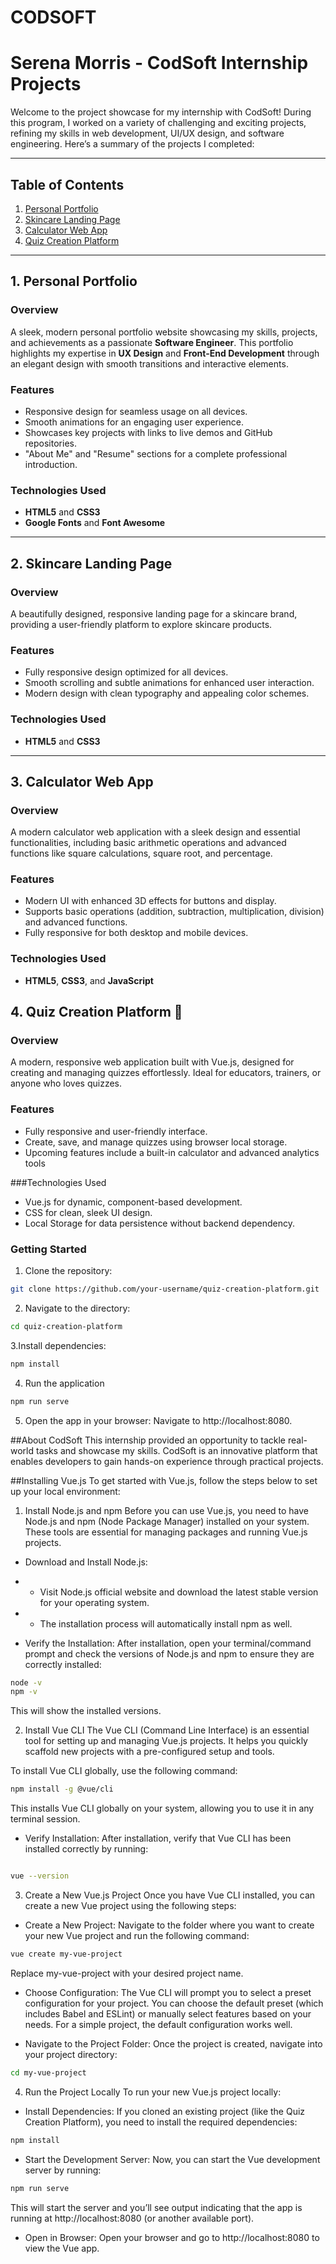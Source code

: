 # CODSOFT
# Serena Morris - CodSoft Internship Projects

Welcome to the project showcase for my internship with CodSoft! During this program, I worked on a variety of challenging and exciting projects, refining my skills in web development, UI/UX design, and software engineering. Here’s a summary of the projects I completed:

---

## Table of Contents

1. [Personal Portfolio](#personal-portfolio)
2. [Skincare Landing Page](#skincare-landing-page)
3. [Calculator Web App](#calculator-web-app)
4. [Quiz Creation Platform](#quiz-creation-platform)

---

## 1. Personal Portfolio

### Overview
A sleek, modern personal portfolio website showcasing my skills, projects, and achievements as a passionate **Software Engineer**. This portfolio highlights my expertise in **UX Design** and **Front-End Development** through an elegant design with smooth transitions and interactive elements.

### Features
- Responsive design for seamless usage on all devices.
- Smooth animations for an engaging user experience.
- Showcases key projects with links to live demos and GitHub repositories.
- "About Me" and "Resume" sections for a complete professional introduction.

### Technologies Used
- **HTML5** and **CSS3**
- **Google Fonts** and **Font Awesome**

---

## 2. Skincare Landing Page

### Overview
A beautifully designed, responsive landing page for a skincare brand, providing a user-friendly platform to explore skincare products.

### Features
- Fully responsive design optimized for all devices.
- Smooth scrolling and subtle animations for enhanced user interaction.
- Modern design with clean typography and appealing color schemes.

### Technologies Used
- **HTML5** and **CSS3**

---

## 3. Calculator Web App

### Overview
A modern calculator web application with a sleek design and essential functionalities, including basic arithmetic operations and advanced functions like square calculations, square root, and percentage.

### Features
- Modern UI with enhanced 3D effects for buttons and display.
- Supports basic operations (addition, subtraction, multiplication, division) and advanced functions.
- Fully responsive for both desktop and mobile devices.

### Technologies Used
- **HTML5**, **CSS3**, and **JavaScript**

## 4. Quiz Creation Platform 📝

### Overview
A modern, responsive web application built with Vue.js, designed for creating and managing quizzes effortlessly. Ideal for educators, trainers, or anyone who loves quizzes.

### Features
- Fully responsive and user-friendly interface.
- Create, save, and manage quizzes using browser local storage.
- Upcoming features include a built-in calculator and advanced analytics tools

###Technologies Used
- Vue.js for dynamic, component-based development.
- CSS for clean, sleek UI design.
- Local Storage for data persistence without backend dependency.

### Getting Started
1. Clone the repository:
```bash
git clone https://github.com/your-username/quiz-creation-platform.git
```
2. Navigate to the directory:
```bash
cd quiz-creation-platform
```
3.Install dependencies:
``` bash
npm install
```
4. Run the application
```bash
npm run serve
```
5. Open the app in your browser:
Navigate to http://localhost:8080.

##About CodSoft
This internship provided an opportunity to tackle real-world tasks and showcase my skills. CodSoft is an innovative platform that enables developers to gain hands-on experience through practical projects.

##Installing Vue.js
To get started with Vue.js, follow the steps below to set up your local environment:

1. Install Node.js and npm
Before you can use Vue.js, you need to have Node.js and npm (Node Package Manager) installed on your system. These tools are essential for managing packages and running Vue.js projects.

- Download and Install Node.js:

 - - Visit Node.js official website and download the latest stable version for your operating system.
 - - The installation process will automatically install npm as well.
- Verify the Installation: After installation, open your terminal/command prompt and check the versions of Node.js and npm to ensure they are correctly installed:
```bash
node -v
npm -v
```
This will show the installed versions.

2. Install Vue CLI
The Vue CLI (Command Line Interface) is an essential tool for setting up and managing Vue.js projects. It helps you quickly scaffold new projects with a pre-configured setup and tools.

To install Vue CLI globally, use the following command:
```bash
npm install -g @vue/cli
```
This installs Vue CLI globally on your system, allowing you to use it in any terminal session.

- Verify Installation: After installation, verify that Vue CLI has   been installed correctly by running:
``` bash

vue --version
```
3. Create a New Vue.js Project
Once you have Vue CLI installed, you can create a new Vue project using the following steps:

- Create a New Project: Navigate to the folder where you want to create your new Vue project and run the following command:
```bash
vue create my-vue-project
```
Replace my-vue-project with your desired project name.

- Choose Configuration: The Vue CLI will prompt you to select a preset configuration for your project. You can choose the default preset (which includes Babel and ESLint) or manually select features based on your needs. For a simple project, the default configuration works well.

- Navigate to the Project Folder: Once the project is created, navigate into your project directory:
```bash
cd my-vue-project
```
4. Run the Project Locally
To run your new Vue.js project locally:

- Install Dependencies: If you cloned an existing project (like the Quiz Creation Platform), you need to install the required dependencies:
```bash
npm install
```
- Start the Development Server: Now, you can start the Vue development server by running:
```bash
npm run serve
```
This will start the server and you’ll see output indicating that the app is running at http://localhost:8080 (or another available port).

- Open in Browser: Open your browser and go to http://localhost:8080 to view the Vue app.
